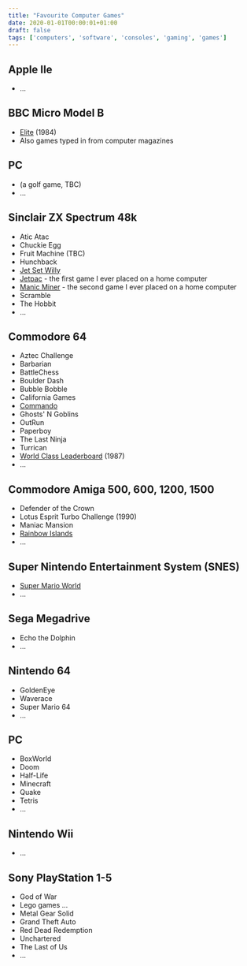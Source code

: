 ```yaml
---
title: "Favourite Computer Games"
date: 2020-01-01T00:00:01+01:00
draft: false
tags: ['computers', 'software', 'consoles', 'gaming', 'games']
---
```


## Apple IIe
- ...

## BBC Micro Model B
- [Elite](https://en.wikipedia.org/wiki/Elite_(video_game)/) (1984)
- Also games typed in from computer magazines

## PC
- (a golf game, TBC)
- ...

## Sinclair ZX Spectrum 48k
- Atic Atac
- Chuckie Egg
- Fruit Machine (TBC)
- Hunchback
- [Jet Set Willy](https://en.wikipedia.org/wiki/Jet_Set_Willy/)
- [Jetpac](https://en.wikipedia.org/wiki/Jetpac/) - the first game I ever placed on a home computer
- [Manic Miner](https://en.wikipedia.org/wiki/Manic_Miner/) - the second game I ever placed on a home computer
- Scramble
- The Hobbit
- ...

## Commodore 64
- Aztec Challenge
- Barbarian
- BattleChess
- Boulder Dash
- Bubble Bobble
- California Games
- [Commando](https://en.wikipedia.org/wiki/Commando_(video_game)/)
- Ghosts' N Goblins
- OutRun
- Paperboy
- The Last Ninja
- Turrican
- [World Class Leaderboard](https://en.wikipedia.org/wiki/Leader_Board) (1987)
- ...

## Commodore Amiga 500, 600, 1200, 1500
- Defender of the Crown
- Lotus Esprit Turbo Challenge (1990)
- Maniac Mansion
- [Rainbow Islands](https://en.wikipedia.org/wiki/Rainbow_Islands:_The_Story_of_Bubble_Bobble_2/)
- ...

## Super Nintendo Entertainment System (SNES)
- [Super Mario World](https://en.wikipedia.org/wiki/Super_Mario_World/)
- ...

## Sega Megadrive
- Echo the Dolphin
- ...

## Nintendo 64
- GoldenEye
- Waverace
- Super Mario 64
- ...

## PC
- BoxWorld
- Doom
- Half-Life
- Minecraft
- Quake
- Tetris
- ...

## Nintendo Wii
- ...

## Sony PlayStation 1-5
- God of War
- Lego games ...
- Metal Gear Solid
- Grand Theft Auto
- Red Dead Redemption
- Unchartered
- The Last of Us
- ...
